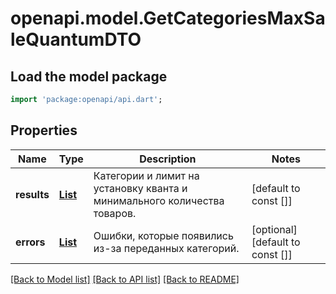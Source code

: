 # openapi.model.GetCategoriesMaxSaleQuantumDTO

## Load the model package
```dart
import 'package:openapi/api.dart';
```

## Properties
Name | Type | Description | Notes
------------ | ------------- | ------------- | -------------
**results** | [**List<MaxSaleQuantumDTO>**](MaxSaleQuantumDTO.md) | Категории и лимит на установку кванта и минимального количества товаров. | [default to const []]
**errors** | [**List<CategoryErrorDTO>**](CategoryErrorDTO.md) | Ошибки, которые появились из-за переданных категорий. | [optional] [default to const []]

[[Back to Model list]](../README.md#documentation-for-models) [[Back to API list]](../README.md#documentation-for-api-endpoints) [[Back to README]](../README.md)


